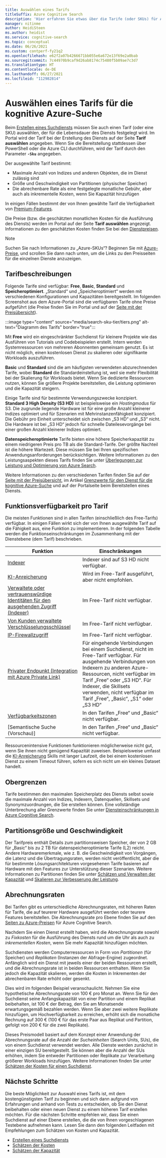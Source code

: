 ```yaml
---
title: Auswählen eines Tarifs
titleSuffix: Azure Cognitive Search
description: 'Hier erfahren Sie etwas über die Tarife (oder SKUs) für Azure Cognitive Search. Ein Suchdienst kann auf diesen Ebenen bereitgestellt werden: „Free“, „Basic“ und „Standard“. „Standard“ steht in verschiedenen Ressourcenkonfigurationen und Kapazitäten zur Verfügung.'
manager: nitinme
author: HeidiSteen
ms.author: heidist
ms.service: cognitive-search
ms.topic: conceptual
ms.date: 06/26/2021
ms.custom: contperf-fy21q2
ms.openlocfilehash: e62f2a07b4266671bb055e6a672e13f69e2a0bab
ms.sourcegitcommit: 7c44970b9caf9d26ab8174c75480f5b09ae7c3d7
ms.translationtype: HT
ms.contentlocale: de-DE
ms.lasthandoff: 06/27/2021
ms.locfileid: "112982814"
---
```

# <a name="choose-a-pricing-tier-for-azure-cognitive-search"></a>Auswählen eines Tarifs für die kognitive Azure-Suche

Beim [Erstellen eines Suchdiensts](search-create-service-portal.md) müssen Sie auch einen Tarif (oder eine SKU) auswählen, der für die Lebensdauer des Diensts festgelegt wird. Im Portal wird der Tarif bei der Erstellung des Diensts auf der Seite **Tarif auswählen** angegeben. Wenn Sie die Bereitstellung stattdessen über PowerShell oder die Azure CLI durchführen, wird der Tarif durch den Parameter **`-Sku`** angegeben.

Der ausgewählte Tarif bestimmt:

+ Maximale Anzahl von Indizes und anderen Objekten, die im Dienst zulässig sind
+ Größe und Geschwindigkeit von Partitionen (physischer Speicher)
+ Die abrechenbare Rate als eine festgelegte monatliche Gebühr, aber auch als inkrementelle Kosten, wenn Sie Kapazität hinzufügen

In einigen Fällen bestimmt der von Ihnen gewählte Tarif die Verfügbarkeit von [Premium-Features](#premium-features).

Die Preise (bzw. die geschätzten monatlichen Kosten für die Ausführung des Diensts) werden im Portal auf der Seite **Tarif auswählen** angezeigt. Informationen zu den geschätzten Kosten finden Sie bei den [Dienstpreisen](https://azure.microsoft.com/pricing/details/search/).

> [!NOTE]
> Suchen Sie nach Informationen zu „Azure-SKUs“? Beginnen Sie mit [Azure-Preise](https://azure.microsoft.com/pricing/), und scrollen Sie dann nach unten, um die Links zu den Preisseiten für die einzelnen Dienste anzuzeigen.

## <a name="tier-descriptions"></a>Tarifbeschreibungen

Folgende Tarife sind verfügbar: **Free**, **Basic**, **Standard** und **Speicheroptimiert**. „Standard“ und „Speicheroptimiert“ werden mit verschiedenen Konfigurationen und Kapazitäten bereitgestellt. Im folgenden Screenshot aus dem Azure-Portal sind die verfügbaren Tarife ohne Preise aufgeführt (die Preise finden Sie im Portal und auf der [Seite mit der Preisübersicht](https://azure.microsoft.com/pricing/details/search/)). 

:::image type="content" source="media/search-sku-tier/tiers.png" alt-text="Diagramm des Tarifs" border="true":::

Mit **Free** wird ein eingeschränkter Suchdienst für kleinere Projekte wie das Ausführen von Tutorials und Codebeispielen erstellt. Intern werden Systemressourcen von mehreren Abonnenten gemeinsam genutzt. Es ist nicht möglich, einen kostenlosen Dienst zu skalieren oder signifikante Workloads auszuführen.

**Basic** und **Standard** sind die am häufigsten verwendeten abzurechnenden Tarife, wobei **Standard** die Standardeinstellung ist, weil sie mehr Flexibilität bei der Skalierung für Workloads bietet. Wenn Sie dedizierte Ressourcen nutzen, können Sie größere Projekte bereitstellen, die Leistung optimieren und die Kapazität steigern.

Einige Tarife sind für bestimmte Verwendungszwecke konzipiert. **Standard 3 High Density (S3 HD)** ist beispielsweise ein *Hostingmodus* für S3. Die zugrunde liegende Hardware ist für eine große Anzahl kleinerer Indizes optimiert und für Szenarien mit Mehrinstanzenfähigkeit konzipiert. Die Gebühr pro Einheit unterscheidet sich zwischen „S3 HD“ und „S3“ nicht. Die Hardware ist bei „S3 HD“ jedoch für schnelle Dateilesevorgänge bei einer großen Anzahl kleinerer Indizes optimiert.

**Datenspeicheroptimierte** Tarife bieten eine höhere Speicherkapazität zu einem niedrigeren Preis pro TB als die Standard-Tarife. Der größte Nachteil ist die höhere Wartezeit. Diese müssen Sie bei Ihren spezifischen Anwendungsanforderungen berücksichtigen. Weitere Informationen zu den Leistungsaspekten dieses Tarifs finden Sie unter [Überlegungen zur Leistung und Optimierung von Azure Search](search-performance-optimization.md).

Weitere Informationen zu den verschiedenen Tarifen finden Sie auf der [Seite mit der Preisübersicht](https://azure.microsoft.com/pricing/details/search/), im Artikel [Grenzwerte für den Dienst für die kognitive Azure-Suche](search-limits-quotas-capacity.md) und auf der Portalseite beim Bereitstellen eines Diensts.

<a name="premium-features"></a>

## <a name="feature-availability-by-tier"></a>Funktionsverfügbarkeit pro Tarif

Die meisten Funktionen sind in allen Tarifen (einschließlich des Free-Tarifs) verfügbar. In einigen Fällen wirkt sich der von Ihnen ausgewählte Tarif auf die Fähigkeit aus, eine Funktion zu implementieren. In der folgenden Tabelle werden die Funktionseinschränkungen im Zusammenhang mit der Dienstebene (dem Tarif) beschrieben.

| Funktion | Einschränkungen |
|---------|-------------|
| [Indexer](search-indexer-overview.md) | Indexer sind auf S3 HD nicht verfügbar.  |
| [KI-Anreicherung](cognitive-search-concept-intro.md) | Wird im Free-Tarif ausgeführt, aber nicht empfohlen. |
| [Verwaltete oder vertrauenswürdige Identitäten für den ausgehenden Zugriff (Indexer)](search-howto-managed-identities-data-sources.md) | Im Free-Tarif nicht verfügbar.|
| [Von Kunden verwaltete Verschlüsselungsschlüssel](search-security-manage-encryption-keys.md) | Im Free-Tarif nicht verfügbar. |
| [IP-Firewallzugriff](service-configure-firewall.md) | Im Free-Tarif nicht verfügbar. |
| [Privater Endpunkt (Integration mit Azure Private Link)](service-create-private-endpoint.md) | Für eingehende Verbindungen bei einem Suchdienst, nicht im Free-Tarif verfügbar. Für ausgehende Verbindungen von Indexern zu anderen Azure-Ressourcen, nicht verfügbar im Tarif „Free“ oder „S3 HD“. Für Indexer, die Skillsets verwenden, nicht verfügbar im Tarif „Free“, „Basic“, „S1“ oder „S3 HD“| 
| [Verfügbarkeitszonen](search-performance-optimization.md) | In den Tarifen „Free“ und „Basic“ nicht verfügbar. |
| [Semantische Suche (Vorschau)] | In den Tarifen „Free“ und „Basic“ nicht verfügbar. |

Ressourcenintensive Funktionen funktionieren möglicherweise nicht gut, wenn Sie ihnen nicht genügend Kapazität zuweisen. Beispielsweise umfasst die [KI-Anreicherung](cognitive-search-concept-intro.md) Skills mit langer Laufzeit, die bei einem kostenlosen Dienst zu einem Timeout führen, sofern es sich nicht um ein kleines Dataset handelt.

## <a name="upper-limits"></a>Obergrenzen

Tarife bestimmen den maximalen Speicherplatz des Diensts selbst sowie die maximale Anzahl von Indizes, Indexern, Datenquellen, Skillsets und Synonymzuordnungen, die Sie erstellen können. Eine vollständige Unterbrechung aller Grenzwerte finden Sie unter [Diensteinschränkungen in Azure Cognitive Search](search-limits-quotas-capacity.md). 

## <a name="partition-size-and-speed"></a>Partitionsgröße und Geschwindigkeit

Der Tarifpreis enthält Details zum partitionsweisen Speicher, der von 2 GB für „Basic“ bis zu 2 TB für datenspeicheroptimierte Tarife (L2) reicht. Andere Hardwaremerkmale, wie z. B. die Geschwindigkeit von Vorgängen, die Latenz und die Übertragungsraten, werden nicht veröffentlicht, aber die für bestimmte Lösungsarchitekturen vorgesehenen Tarife basieren auf Hardware mit den Features zur Unterstützung dieser Szenarien. Weitere Informationen zu Partitionen finden Sie unter [Schätzen und Verwalten der Kapazität](search-capacity-planning.md) und [Skalieren zur Verbesserung der Leistung](search-performance-optimization.md).

## <a name="billing-rates"></a>Abrechnungsraten

Bei Tarifen gibt es unterschiedliche Abrechnungsraten, mit höheren Raten für Tarife, die auf teurerer Hardware ausgeführt werden oder teurere Features bereitstellen. Die Abrechnungsrate pro Ebene finden Sie auf den [Seiten zu Azure-Preisen](https://azure.microsoft.com/pricing/details/search/) für Azure Cognitive Search.

Nachdem Sie einen Dienst erstellt haben, wird die Abrechnungsrate sowohl zu *Fixkosten* für die Ausführung des Diensts rund um die Uhr als auch zu *inkrementellen Kosten*, wenn Sie mehr Kapazität hinzufügen möchten.

Suchdiensten werden Computerressourcen in Form von *Partitionen* (für Speicher) und *Replikaten* (Instanzen der Abfrage-Engine) zugeordnet. Anfänglich wird ein Dienst mit jeweils einer der beiden Ressourcen erstellt, und die Abrechnungsrate ist in beiden Ressourcen enthalten. Wenn Sie jedoch die Kapazität skalieren, werden die Kosten in Inkrementen der abrechenbaren Rate erhöht oder gesenkt.

Dies wird im folgenden Beispiel veranschaulicht. Nehmen Sie eine hypothetische Abrechnungsrate von 100 € pro Monat an. Wenn Sie für den Suchdienst seine Anfangskapazität von einer Partition und einem Replikat beibehalten, ist 100 € der Betrag, den Sie am Monatsende erwartungsgemäß bezahlen werden. Wenn Sie aber zwei weitere Replikate hinzufügen, um Hochverfügbarkeit zu erreichen, erhöht sich die monatliche Rechnung auf 300 € (100 € für das erste Paar aus Replikat und Partition, gefolgt von 200 € für die zwei Replikate).

Dieses Preismodell basiert auf dem Konzept einer Anwendung der Abrechnungsrate auf die Anzahl der *Sucheinheiten* (Search Units, SUs), die von einem Suchdienst verwendet werden. Alle Dienste werden zunächst in einer einzigen SU bereitgestellt. Sie können aber die Anzahl der SUs erhöhen, indem Sie entweder Partitionen oder Replikate zur Verarbeitung größerer Workloads hinzufügen. Weitere Informationen finden Sie unter [Schätzen der Kosten für einen Suchdienst](search-sku-manage-costs.md).

## <a name="next-steps"></a>Nächste Schritte

Die beste Möglichkeit zur Auswahl eines Tarifs ist, mit dem kostengünstigsten Tarif zu beginnen und sich dann aufgrund von Erfahrungen und anhand von Tests zu entscheiden, ob Sie den Dienst beibehalten oder einen neuen Dienst zu einem höheren Tarif erstellen möchten. Für die nächsten Schritte empfehlen wir, dass Sie einen Suchdienst auf einer Ebene erstellen, die die von Ihnen vorgeschlagenen Testebene aufnehmen kann. Lesen Sie dann den folgenden Leitfaden mit Empfehlungen zum Schätzen von Kosten und Kapazität.

+ [Erstellen eines Suchdiensts](search-create-service-portal.md)
+ [Schätzen der Kosten](search-sku-manage-costs.md)
+ [Schätzen der Kapazität](search-sku-manage-costs.md)